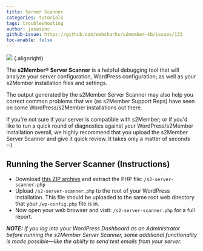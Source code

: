 ```yaml
---
title: Server Scanner
categories: tutorials
tags: troubleshooting
author: jaswsinc
github-issue: https://github.com/websharks/s2member-kb/issues/133
toc-enable: false
---
```


![](http://cdn.websharks-inc.com/s2member/uploads/s2-changes-guy.png) {.alignright}

The **s2Member® Server Scanner** is a helpful debugging tool that will analyze your server configuration, WordPress configuration; as well as your s2Member installation files and settings.

The output generated by the s2Member Server Scanner may also help you correct common problems that we (as s2Member Support Reps) have seen on some WordPress/s2Member installations out there.

If you're not sure if your server is compatible with s2Member; or if you'd like to run a quick round of diagnostics against your WordPress/s2Member installation overall, we highly recommend that you upload the s2Member Server Scanner and give it quick review. It takes only a matter of seconds :-)

## Running the Server Scanner (Instructions)

-   Download [this ZIP archive](http://www.s2member.com/r/server-check-tool/) and extract the PHP file: `/s2-server-scanner.php`
-   Upload `/s2-server-scanner.php` to the root of your WordPress installation. This file should be uploaded to the same root web directory that your `/wp-config.php` file is in.
-   Now open your web browser and visit: `/s2-server-scanner.php` for a full report.

_**NOTE:** If you log into your WordPress Dashboard as an Administrator before running the s2Member Server Scanner, some additional functionality is made possible—like the ability to send test emails from your server._
